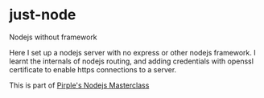 # just-node
Nodejs without framework

Here I set up a nodejs server with no express or other nodejs framework.
I learnt the internals of nodejs routing, and adding credentials with openssl certificate to enable https connections to a server.

This is part of [Pirple's Nodejs Masterclass](https://pirple.com)